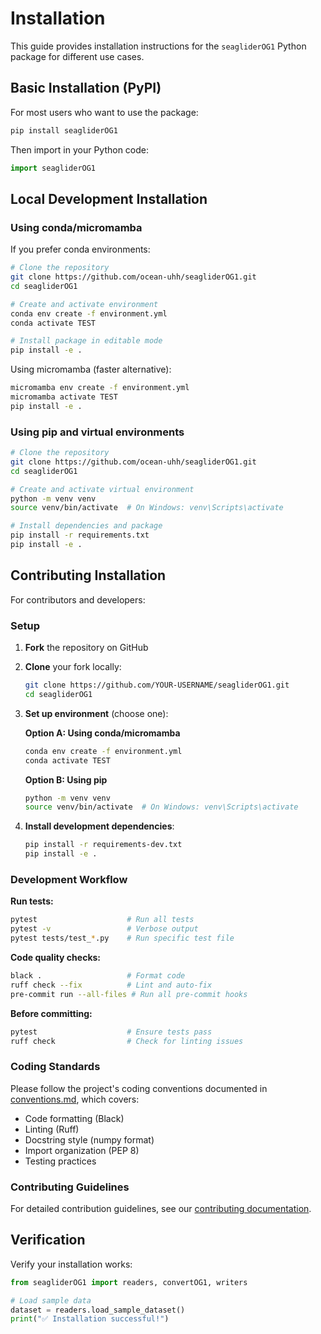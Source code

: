 # Installation

This guide provides installation instructions for the `seagliderOG1` Python package for different use cases.

## Basic Installation (PyPI)

For most users who want to use the package:

```bash
pip install seagliderOG1
```

Then import in your Python code:
```python
import seagliderOG1
```

## Local Development Installation

### Using conda/micromamba

If you prefer conda environments:

```bash
# Clone the repository
git clone https://github.com/ocean-uhh/seagliderOG1.git
cd seagliderOG1

# Create and activate environment
conda env create -f environment.yml
conda activate TEST

# Install package in editable mode
pip install -e .
```

Using micromamba (faster alternative):
```bash
micromamba env create -f environment.yml
micromamba activate TEST
pip install -e .
```

### Using pip and virtual environments

```bash
# Clone the repository
git clone https://github.com/ocean-uhh/seagliderOG1.git
cd seagliderOG1

# Create and activate virtual environment
python -m venv venv
source venv/bin/activate  # On Windows: venv\Scripts\activate

# Install dependencies and package
pip install -r requirements.txt
pip install -e .
```

## Contributing Installation

For contributors and developers:

### Setup

1. **Fork** the repository on GitHub
2. **Clone** your fork locally:
   ```bash
   git clone https://github.com/YOUR-USERNAME/seagliderOG1.git
   cd seagliderOG1
   ```

3. **Set up environment** (choose one):

   **Option A: Using conda/micromamba**
   ```bash
   conda env create -f environment.yml
   conda activate TEST
   ```

   **Option B: Using pip**
   ```bash
   python -m venv venv
   source venv/bin/activate  # On Windows: venv\Scripts\activate
   ```

4. **Install development dependencies**:
   ```bash
   pip install -r requirements-dev.txt
   pip install -e .
   ```

### Development Workflow

**Run tests:**
```bash
pytest                    # Run all tests
pytest -v                 # Verbose output
pytest tests/test_*.py    # Run specific test file
```

**Code quality checks:**
```bash
black .                   # Format code
ruff check --fix          # Lint and auto-fix
pre-commit run --all-files # Run all pre-commit hooks
```

**Before committing:**
```bash
pytest                    # Ensure tests pass
ruff check                # Check for linting issues
```

### Coding Standards

Please follow the project's coding conventions documented in [conventions.md](conventions.md), which covers:
- Code formatting (Black)
- Linting (Ruff) 
- Docstring style (numpy format)
- Import organization (PEP 8)
- Testing practices

### Contributing Guidelines

For detailed contribution guidelines, see our [contributing documentation](https://eleanorfrajka.github.io/template-project/gitcollab.html).

## Verification

Verify your installation works:

```python
from seagliderOG1 import readers, convertOG1, writers

# Load sample data
dataset = readers.load_sample_dataset()
print("✅ Installation successful!")
```